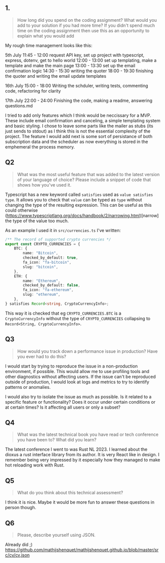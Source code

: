 
## 1. 
> How long did you spend on the coding assignment? What would you add to your solution if you had more time? If you didn't spend much time on the coding assignment then use this as an opportunity to explain what you would add

My rough time management looks like this:

5th July
11:45 - 12:00 request API key, set up project with typescript, express, dotenv, get to hello world
12:00 - 13:00 set up templating, make a template and make the main page
13:00 - 13:30 set up the email confirmation logic
14:30 - 15:30 writing the quoter 
18:00 - 19:30 finishing the quoter and writing the email update templates 

16th July 15:00 - 18:00 
Writing the schduler, writing tests, commenting code, refactoring for clarity 

17th July 22:00 - 24:00 
Finishing the code, making a readme, answering questions.md

I tried to add only features which I think would be neccissary for a MVP. These
include email confirmation and canceling, a simple templating system and basic
styling. I chose to leave some parts like the mailer as stubs (its just sends to 
stdout) as I think this is not the essential complexity of the project. The 
feature I would add next is some sort of persistance of both subscription data 
and the scheduler as now everything is stored in the emphemeral the process 
memory.

## Q2

> What was the most useful feature that was added to the latest version of your 
language of choice? Please include a snippet of code that shows how you've used 
it.

Typescript has a new keyword called `satisfies` used as `value satisfies type`.
It allows you to check that `value` can be typed as `type` without changing the
type of the resulting expression. This can be useful as this could otherwise
(https://www.typescriptlang.org/docs/handbook/2/narrowing.html)[narrow] the type 
of the value too much. 

As an example I used it in `src/currencies.ts` I've written:

```typescript
/** The record of supported crypto currencies */
export const CRYPTO_CURRENCIES = {
    BTC: {
        name: "Bitcoin",
        checked_by_default: true,
        fa_icon: "fa-bitcoin",
        slug: "bitcoin",
    },
    ETH: {
        name: "Ethereum",
        checked_by_default: false,
        fa_icon: "fa-ethereum",
        slug: "ethereum",
    },
} satisfies Record<string, CryptoCurrencyInfo>;
```

This way it is checked that eg `CRYPTO_CURRENCIES.BTC` is a `CryptoCurrencyInfo` 
without the type of `CRYPTO_CURRENCIES` collapsing to 
`Record<String, CryptoCurrencyInfo>`.

## Q3

> How would you track down a performance issue in production? Have you ever had 
to do this?

I would start by trying to reproduce the issue in a non-production environment, 
if possible. This would allow me to use profiling tools and other diagnostics 
without affecting users. If the issue can't be reproduced outside of production, 
I would look at logs and metrics to try to identify patterns or anomalies. 

I would also try to isolate the issue as much as possible. Is it related to a 
specific feature or functionality? Does it occur under certain conditions or at 
certain times? Is it affecting all users or only a subset? 

## Q4

> What was the latest technical book you have read or tech conference you have been to? What did you learn?

The latest conference I went to was Rust NL 2023. I learned about the dioxus 
a rust interface library from its author. It is very React like in design. 
I remember being very impressed by it especially how they managed to make hot 
reloading work with Rust.

## Q5 

> What do you think about this technical assessment?

I think it is nice. Maybe it would be more fun to answer these questions in 
person though.

## Q6

> Please, describe yourself using JSON.

Already did ;)
https://github.com/mathijshenquet/mathijshenquet.github.io/blob/master/src/cv/cv.json

